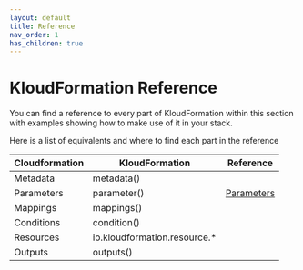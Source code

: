 ```yaml
---
layout: default
title: Reference
nav_order: 1
has_children: true
---
```

<script src="https://unpkg.com/kotlin-playground@1" data-selector=".kotlin"></script>

# KloudFormation Reference

You can find a reference to every part of KloudFormation within this section with examples showing how to make use of it in your stack.

Here is a list of equivalents and where to find each part in the reference

| Cloudformation | KloudFormation | Reference |
|---|---|---|
|Metadata|metadata()||
|Parameters|parameter<T>()|[Parameters](./parameters.html)|
|Mappings|mappings()||
|Conditions|condition()||
|Resources|io.kloudformation.resource.*||
|Outputs|outputs()||




